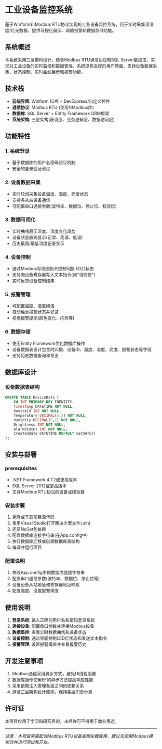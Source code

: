 # 工业设备监控系统

基于Winform和Modbus RTU协议实现的工业设备监控系统，用于实时采集温湿度/灯光数据，提供可视化展示、阈值报警和数据存储功能。

## 系统概述

本系统采用三层架构设计，结合Modbus RTU通信协议和SQL Server数据库，实现对工业设备的实时监控和数据管理。系统提供友好的用户界面，支持设备数据采集、状态控制、实时曲线展示和报警功能。

## 技术栈

- **前端界面**: Winform (C#) + DevExpress/自定义控件
- **通信协议**: Modbus RTU (使用NModbus库)
- **数据库**: SQL Server + Entity Framework ORM框架
- **系统架构**: 三层架构(表现层、业务逻辑层、数据访问层)

## 功能特性

### 1. 系统登录
- 基于数据库的用户名密码验证机制
- 安全的登录验证流程

### 2. 设备数据采集
- 实时轮询采集设备温度、湿度、亮度状态
- 支持多从站设备通信
- 可配置串口通信参数(波特率、数据位、停止位、校验位)

### 3. 数据可视化
- 实时曲线展示温度、湿度变化趋势
- 设备状态直观显示(正常、高温、低温)
- 历史最高/最低温度记录显示

### 4. 设备控制
- 通过Modbus写线圈指令控制5盏LED灯状态
- 支持向设备寄存器写入文本指令(如"请检修")
- 实时反馈设备控制结果

### 5. 报警管理
- 可配置温度、湿度阈值
- 自动触发报警状态并记录
- 视觉报警提示(颜色变化、闪烁等)

### 6. 数据存储
- 使用Entity Framework优化数据库操作
- 设备数据表设计包含时间戳、设备ID、温度、湿度、亮度、报警状态等字段
- 支持历史数据查询和导出

## 数据库设计

### 设备数据表结构
```sql
CREATE TABLE DeviceData (
    Id INT PRIMARY KEY IDENTITY,
    Timestamp DATETIME NOT NULL,
    DeviceId INT NOT NULL,
    Temperature DECIMAL(5,2) NOT NULL,
    Humidity DECIMAL(5,2) NOT NULL,
    Brightness INT NOT NULL,
    AlarmStatus INT NOT NULL,
    CreatedDate DATETIME DEFAULT GETDATE()
);
```

## 安装与部署

###  prerequisites
- .NET Framework 4.7.2或更高版本
- SQL Server 2012或更高版本
- 支持Modbus RTU协议的设备或模拟器

### 安装步骤
1. 克隆或下载项目源代码
2. 使用Visual Studio打开解决方案文件(.sln)
3. 还原NuGet包依赖
4. 配置数据库连接字符串(在App.config中)
5. 执行数据库迁移或创建数据库表结构
6. 编译并运行项目

### 配置说明
1. 修改App.config中的数据库连接字符串
2. 配置串口通信参数(波特率、数据位、停止位等)
3. 设置设备从站地址和寄存器地址映射
4. 配置温度、湿度报警阈值

## 使用说明

1. **登录系统**: 输入正确的用户名和密码登录系统
2. **连接设备**: 配置串口参数并连接Modbus设备
3. **数据监控**: 查看实时数据曲线和设备状态
4. **设备控制**: 通过界面控制LED灯状态和发送文本指令
5. **报警管理**: 设置报警阈值并查看报警历史



## 开发注意事项

1. Modbus通信采用异步方式，避免UI线程阻塞
2. 数据库操作使用EF的异步方法提高响应性能
3. 采用依赖注入管理各层之间的依赖关系
4. 遵循三层架构设计原则，保持各层职责分离



## 许可证

本项目仅用于学习和研究目的，未经许可不得用于商业用途。



---

*注意：本项目需要配合Modbus RTU设备或模拟器使用，建议先使用Modbus模拟软件进行测试和开发。*
